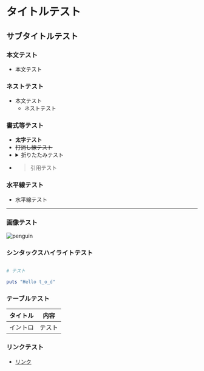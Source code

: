 # タイトルテスト

## サブタイトルテスト

### 本文テスト

- 本文テスト

### ネストテスト

- 本文テスト
  - ネストテスト

### 書式等テスト

- **太字テスト**
- ~~打消し線テスト~~
- <details><summary>折りたたみテスト</summary>折りたたまれているようだ</details>
- > 引用テスト

### 水平線テスト

- 水平線テスト

---

### 画像テスト

![penguin](https://user-images.githubusercontent.com/44114228/57018373-3eedac80-6c5e-11e9-91e8-2d5ce7d418ac.png)

### シンタックスハイライトテスト

```ruby

# テスト

puts "Hello t_o_d"
```

### テーブルテスト

| タイトル |  内容  |
| :------: | :----: |
| イントロ | テスト |

### リンクテスト

- [リンク](https://www.google.co.jp/)
